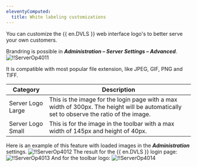 ```yaml
---
eleventyComputed:
  title: White labeling customizations
---
```

You can customize the {{ en.DVLS }} web interface logo's to better serve your own customers.

Brandring is possible in ***Administration – Server Settings – Advanced***.
![!!ServerOp4011](https://cdnweb.devolutions.net/docs/docs_en_server_ServerOp4011.png)

It is compatible with most popular file extension, like JPEG, GIF, PNG and TIFF.

| Category            | Description                                                                                                 |
|---------------------|-------------------------------------------------------------------------------------------------------------|
| Server Logo Large   | This is the image for the login page with a max width of 300px. The height will be automatically set to observe the ratio of the image. |
| Server Logo Small   | This is for the image in the toolbar with a max width of 145px and height of 40px.                          |

Here is an example of this feature with loaded images in the ***Administration*** settings.
![!!ServerOp4012](https://cdnweb.devolutions.net/docs/docs_en_server_ServerOp4012.png)
The result for the {{ en.DVLS }} login page:
![!!ServerOp4013](https://cdnweb.devolutions.net/docs/docs_en_server_ServerOp4013.png)
And for the toolbar logo:
![!!ServerOp4014](https://cdnweb.devolutions.net/docs/docs_en_server_ServerOp4014.png)
